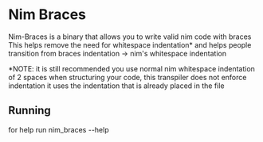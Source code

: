 # Nim Braces

Nim-Braces is a binary that allows you to write valid nim code with braces
This helps remove the need for whitespace indentation* and helps people transition from braces indentation -> nim's whitespace indentation

*NOTE: it is still recommended you use normal nim whitespace indentation of 2 spaces when structuring your code,
       this transpiler does not enforce indentation it uses the indentation that is already placed in the file

## Running
for help run nim_braces --help

